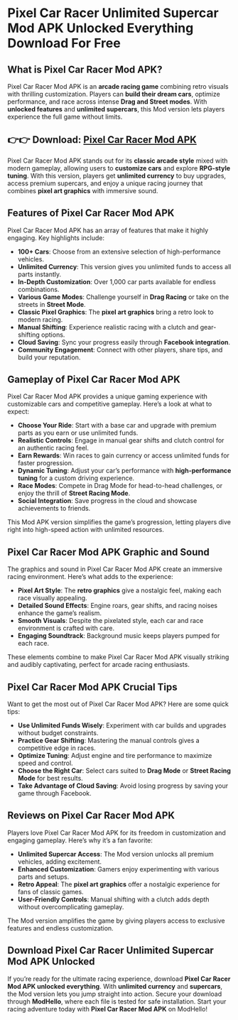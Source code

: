 # Pixel Car Racer Unlimited Supercar Mod APK Unlocked Everything Download For Free

## What is Pixel Car Racer Mod APK?

Pixel Car Racer Mod APK is an **arcade racing game** combining retro visuals with thrilling customization. Players can **build their dream cars**, optimize performance, and race across intense **Drag and Street modes**. With **unlocked features** and **unlimited supercars**, this Mod version lets players experience the full game without limits.

## 👉👉 Download: [Pixel Car Racer Mod APK](https://modhello.com/pixel-car-racer/)

Pixel Car Racer Mod APK stands out for its **classic arcade style** mixed with modern gameplay, allowing users to **customize cars** and explore **RPG-style tuning**. With this version, players get **unlimited currency** to buy upgrades, access premium supercars, and enjoy a unique racing journey that combines **pixel art graphics** with immersive sound.

## Features of Pixel Car Racer Mod APK

Pixel Car Racer Mod APK has an array of features that make it highly engaging. Key highlights include:

- **100+ Cars**: Choose from an extensive selection of high-performance vehicles.
- **Unlimited Currency**: This version gives you unlimited funds to access all parts instantly.
- **In-Depth Customization**: Over 1,000 car parts available for endless combinations.
- **Various Game Modes**: Challenge yourself in **Drag Racing** or take on the streets in **Street Mode**.
- **Classic Pixel Graphics**: The **pixel art graphics** bring a retro look to modern racing.
- **Manual Shifting**: Experience realistic racing with a clutch and gear-shifting options.
- **Cloud Saving**: Sync your progress easily through **Facebook integration**.
- **Community Engagement**: Connect with other players, share tips, and build your reputation.

## Gameplay of Pixel Car Racer Mod APK

Pixel Car Racer Mod APK provides a unique gaming experience with customizable cars and competitive gameplay. Here’s a look at what to expect:

- **Choose Your Ride**: Start with a base car and upgrade with premium parts as you earn or use unlimited funds.
- **Realistic Controls**: Engage in manual gear shifts and clutch control for an authentic racing feel.
- **Earn Rewards**: Win races to gain currency or access unlimited funds for faster progression.
- **Dynamic Tuning**: Adjust your car’s performance with **high-performance tuning** for a custom driving experience.
- **Race Modes**: Compete in Drag Mode for head-to-head challenges, or enjoy the thrill of **Street Racing Mode**.
- **Social Integration**: Save progress in the cloud and showcase achievements to friends.

This Mod APK version simplifies the game’s progression, letting players dive right into high-speed action with unlimited resources.

## Pixel Car Racer Mod APK Graphic and Sound

The graphics and sound in Pixel Car Racer Mod APK create an immersive racing environment. Here’s what adds to the experience:

- **Pixel Art Style**: The **retro graphics** give a nostalgic feel, making each race visually appealing.
- **Detailed Sound Effects**: Engine roars, gear shifts, and racing noises enhance the game’s realism.
- **Smooth Visuals**: Despite the pixelated style, each car and race environment is crafted with care.
- **Engaging Soundtrack**: Background music keeps players pumped for each race.

These elements combine to make Pixel Car Racer Mod APK visually striking and audibly captivating, perfect for arcade racing enthusiasts.

## Pixel Car Racer Mod APK Crucial Tips

Want to get the most out of Pixel Car Racer Mod APK? Here are some quick tips:

- **Use Unlimited Funds Wisely**: Experiment with car builds and upgrades without budget constraints.
- **Practice Gear Shifting**: Mastering the manual controls gives a competitive edge in races.
- **Optimize Tuning**: Adjust engine and tire performance to maximize speed and control.
- **Choose the Right Car**: Select cars suited to **Drag Mode** or **Street Racing Mode** for best results.
- **Take Advantage of Cloud Saving**: Avoid losing progress by saving your game through Facebook.

## Reviews on Pixel Car Racer Mod APK

Players love Pixel Car Racer Mod APK for its freedom in customization and engaging gameplay. Here’s why it’s a fan favorite:

- **Unlimited Supercar Access**: The Mod version unlocks all premium vehicles, adding excitement.
- **Enhanced Customization**: Gamers enjoy experimenting with various parts and setups.
- **Retro Appeal**: The **pixel art graphics** offer a nostalgic experience for fans of classic games.
- **User-Friendly Controls**: Manual shifting with a clutch adds depth without overcomplicating gameplay.

The Mod version amplifies the game by giving players access to exclusive features and endless customization.

## Download Pixel Car Racer Unlimited Supercar Mod APK Unlocked

If you’re ready for the ultimate racing experience, download **Pixel Car Racer Mod APK unlocked everything**. With **unlimited currency** and **supercars**, the Mod version lets you jump straight into action. Secure your download through **ModHello**, where each file is tested for safe installation. Start your racing adventure today with **Pixel Car Racer Mod APK** on ModHello!

